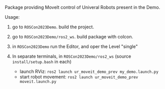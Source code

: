 


Package providing MoveIt control of Univeral Robots present in the Demo.


Usage:

1. go to `ROSCon2023Demo`. build the project.

2. go to `ROSCon2023Demo/ros2_ws`. build package with colcon.

3. in `ROSCon2023Demo` run the Editor, and oper the Level "single"

4. In separate terminals, in `ROSCon2023Demo/ros2_ws` (source `install/setup.bash` in each)
    - launch RViz: `ros2 launch ur_moveit_demo_prev my_demo.launch.py`
    - start robot movement: `ros2 launch ur_moveit_demo_prev moveit.launch.py`


